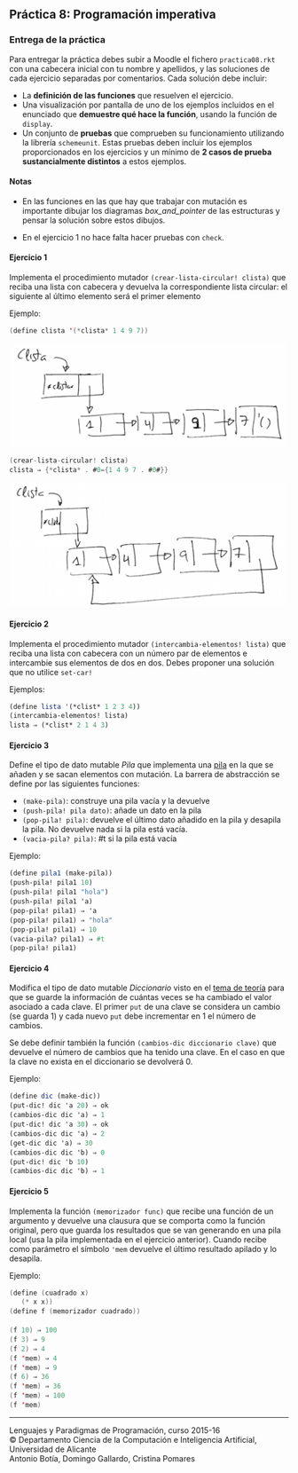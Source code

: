 ## Práctica 8: Programación imperativa

### Entrega de la práctica

Para entregar la práctica debes subir a Moodle el fichero
`practica08.rkt` con una cabecera inicial con tu nombre y apellidos, y
las soluciones de cada ejercicio separadas por comentarios. Cada
solución debe incluir:

- La **definición de las funciones** que resuelven el ejercicio.
- Una visualización por pantalla de uno de los ejemplos incluidos en
  el enunciado que **demuestre qué hace la función**, usando la
  función de `display`.
- Un conjunto de **pruebas** que comprueben su funcionamiento
  utilizando la librería `schemeunit`. Estas pruebas deben incluir los
  ejemplos proporcionados en los ejercicios y un mínimo de **2 casos
  de prueba sustancialmente distintos** a estos ejemplos.

#### Notas

- En las funciones en las que hay que trabajar con mutación es
  importante dibujar los diagramas _box_and_pointer_ de las
  estructuras y pensar la solución sobre estos dibujos.

- En el ejercicio 1 no hace falta hacer pruebas con `check`.

#### Ejercicio 1

Implementa el procedimiento mutador `(crear-lista-circular! clista)`
que reciba una lista con cabecera y devuelva la correspondiente lista
circular: el siguiente al último elemento será el primer elemento

Ejemplo:

```swift
(define clista '(*clista* 1 4 9 7))
```

<img src="imagenes/lista1.png" width="500px"/>


```swift
(crear-lista-circular! clista)
clista ⇒ {*clista* . #0={1 4 9 7 . #0#}}
```
<img src="imagenes/lista2.png" width="500px"/>


#### Ejercicio 2

Implementa el procedimiento mutador `(intercambia-elementos! lista)`
que reciba una lista con cabecera con un número par de elementos e
intercambie sus elementos de dos en dos. Debes proponer una solución
que no utilice `set-car!`

Ejemplos:

```scheme
(define lista '(*clist* 1 2 3 4))
(intercambia-elementos! lista)
lista ⇒ (*clist* 2 1 4 3)
```


#### Ejercicio 3

Define el tipo de dato mutable _Pila_ que implementa una
[pila](https://en.wikipedia.org/wiki/Stack_(abstract_data_type)) en la
que se añaden y se sacan elementos con mutación. La barrera de
abstracción se define por las siguientes funciones:

- `(make-pila)`: construye una pila vacía y la devuelve
- `(push-pila! pila dato)`: añade un dato en la pila
- `(pop-pila! pila)`: devuelve el último dato añadido en la pila y
  desapila la pila. No devuelve nada si la pila está vacía.
- `(vacia-pila? pila)`: #t si la pila está vacía

Ejemplo:

```scheme
(define pila1 (make-pila))
(push-pila! pila1 10)
(push-pila! pila1 "hola")
(push-pila! pila1 'a)
(pop-pila! pila1) ⇒ 'a
(pop-pila! pila1) ⇒ "hola"
(pop-pila! pila1) ⇒ 10
(vacia-pila? pila1) ⇒ #t
(pop-pila! pila1)
```

#### Ejercicio 4

Modifica el tipo de dato mutable _Diccionario_ visto en el
[tema de teoría](http://domingogallardo.github.io/lpp/teoria/Tema04-ProgramacionImperativa.html#3-4)
para que se guarde la información de cuántas veces se ha cambiado el
valor asociado a cada clave. El primer `put` de una clave se considera
un cambio (se guarda 1) y cada nuevo `put` debe incrementar en 1 el
número de cambios.

Se debe definir también la función `(cambios-dic diccionario clave)`
que devuelve el número de cambios que ha tenido una clave. En el caso
en que la clave no exista en el diccionario se devolverá 0.

Ejemplo:


```scheme
(define dic (make-dic))
(put-dic! dic 'a 20) ⇒ ok
(cambios-dic dic 'a) ⇒ 1
(put-dic! dic 'a 30) ⇒ ok
(cambios-dic dic 'a) ⇒ 2
(get-dic dic 'a) ⇒ 30
(cambios-dic dic 'b) ⇒ 0
(put-dic! dic 'b 10)
(cambios-dic dic 'b) ⇒ 1
```

#### Ejercicio 5

Implementa la función `(memorizador func)` que recibe una función de
un argumento y devuelve una clausura que se comporta como la función
original, pero que guarda los resultados que se van generando en una
pila local (usa la pila implementada en el ejercicio anterior). Cuando
recibe como parámetro el símbolo `'mem` devuelve el último resultado
apilado y lo desapila.

Ejemplo:

```swift
(define (cuadrado x)
   (* x x))
(define f (memorizador cuadrado))

(f 10) ⇒ 100
(f 3) ⇒ 9
(f 2) ⇒ 4
(f 'mem) ⇒ 4
(f 'mem) ⇒ 9
(f 6) ⇒ 36
(f 'mem) ⇒ 36
(f 'mem) ⇒ 100
(f 'mem)
```


----

Lenguajes y Paradigmas de Programación, curso 2015-16  
© Departamento Ciencia de la Computación e Inteligencia Artificial, Universidad de Alicante  
Antonio Botía, Domingo Gallardo, Cristina Pomares  





